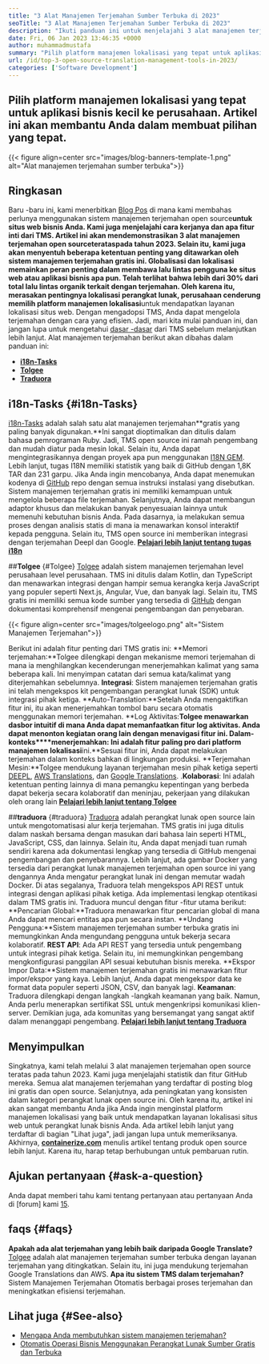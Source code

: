 ```yaml
---
title: "3 Alat Manajemen Terjemahan Sumber Terbuka di 2023" 
seoTitle: "3 Alat Manajemen Terjemahan Sumber Terbuka di 2023" 
description: "Ikuti panduan ini untuk menjelajahi 3 alat manajemen terjemahan sumber terbuka teratas pada tahun 2023. Ketiga TM gratis dan menawarkan fitur yang kaya untuk mengelola lokalisasi." 
date: Fri, 06 Jan 2023 13:46:35 +0000
author: muhammadmustafa
summary: "Pilih platform manajemen lokalisasi yang tepat untuk aplikasi bisnis tingkat kecil ke perusahaan. Artikel ini akan membantu Anda dalam membuat pilihan yang tepat." 
url: /id/top-3-open-source-translation-management-tools-in-2023/
categories: ['Software Development']
---
```


## Pilih platform manajemen lokalisasi yang tepat untuk aplikasi bisnis kecil ke perusahaan. Artikel ini akan membantu Anda dalam membuat pilihan yang tepat.

{{< figure align=center src="images/blog-banners-template-1.png" alt="Alat manajemen terjemahan sumber terbuka">}}


## Ringkasan
Baru -baru ini, kami menerbitkan [Blog Pos][1] di mana kami membahas perlunya menggunakan sistem manajemen terjemahan open source****untuk situs web bisnis Anda. Kami juga menjelajahi cara kerjanya dan apa fitur inti dari TMS. Artikel ini akan mendemonstrasikan 3 alat manajemen terjemahan open source**teratas**pada tahun 2023. Selain itu, kami juga akan menyentuh beberapa ketentuan penting yang ditawarkan oleh sistem manajemen terjemahan gratis ini.
Globalisasi dan lokalisasi memainkan peran penting dalam membawa lalu lintas pengguna ke situs web atau aplikasi bisnis apa pun. Telah terlihat bahwa lebih dari 30% dari total lalu lintas organik terkait dengan terjemahan. Oleh karena itu, merasakan pentingnya lokalisasi perangkat lunak, perusahaan cenderung memilih platform manajemen lokalisasi****untuk mendapatkan layanan lokalisasi situs web. Dengan mengadopsi TMS, Anda dapat mengelola terjemahan dengan cara yang efisien. Jadi, mari kita mulai panduan ini, dan jangan lupa untuk mengetahui [dasar -dasar][1] dari TMS sebelum melanjutkan lebih lanjut.
Alat manajemen terjemahan berikut akan dibahas dalam panduan ini:
* [**i18n-Tasks**][2]
* [**Tolgee**][3]
* **[Traduora][4]**

## i18n-Tasks   {#i18n-Tasks}
[i18n-Tasks][5] adalah salah satu alat manajemen terjemahan**gratis yang paling banyak digunakan.**Ini sangat dioptimalkan dan ditulis dalam bahasa pemrograman Ruby. Jadi, TMS open source ini ramah pengembang dan mudah diatur pada mesin lokal. Selain itu, Anda dapat mengintegrasikannya dengan proyek apa pun menggunakan [I18N GEM][6]. Lebih lanjut, tugas I18N memiliki statistik yang baik di GitHub dengan 1,8K TAR dan 231 garpu.
Jika Anda ingin mencobanya, Anda dapat menemukan kodenya di [GitHub][7] repo dengan semua instruksi instalasi yang disebutkan. Sistem manajemen terjemahan gratis ini memiliki kemampuan untuk mengelola beberapa file terjemahan. Selanjutnya, Anda dapat membangun adaptor khusus dan melakukan banyak penyesuaian lainnya untuk memenuhi kebutuhan bisnis Anda. Pada dasarnya, ia melakukan semua proses dengan analisis statis di mana ia menawarkan konsol interaktif kepada pengguna. Selain itu, TMS open source ini memberikan integrasi dengan terjemahan Deepl dan Google.
**[Pelajari lebih lanjut tentang tugas i18n][5]**

##**Tolgee** {#Tolgee}
[Tolgee][8] adalah sistem manajemen terjemahan level perusahaan level perusahaan. TMS ini ditulis dalam Kotlin, dan TypeScript dan menawarkan integrasi dengan hampir semua kerangka kerja JavaScript yang populer seperti Next.js, Angular, Vue, dan banyak lagi. Selain itu, TMS gratis ini memiliki semua kode sumber yang tersedia di [GitHub][9] dengan dokumentasi komprehensif mengenai pengembangan dan penyebaran.

{{< figure align=center src="images/tolgeelogo.png" alt="Sistem Manajemen Terjemahan">}}

Berikut ini adalah fitur penting dari TMS gratis ini:
**Memori terjemahan:**Tolgee dilengkapi dengan mekanisme memori terjemahan di mana ia menghilangkan kecenderungan menerjemahkan kalimat yang sama beberapa kali. Ini menyimpan catatan dari semua kata/kalimat yang diterjemahkan sebelumnya.
**Integrasi**: Sistem manajemen terjemahan gratis ini telah mengekspos kit pengembangan perangkat lunak (SDK) untuk integrasi pihak ketiga.
**Auto-Translation:**Setelah Anda mengaktifkan fitur ini, itu akan menerjemahkan tombol baru secara otomatis menggunakan memori terjemahan.
**Log Aktivitas:**Tolgee menawarkan dasbor intuitif di mana Anda dapat memanfaatkan fitur log aktivitas. Anda dapat menonton kegiatan orang lain dengan menavigasi fitur ini.
**Dalam-konteks****menerjemahkan**: Ini adalah fitur paling pro dari platform manajemen lokalisasi**ini.**Sesuai fitur ini, Anda dapat melakukan terjemahan dalam konteks bahkan di lingkungan produksi.
**Terjemahan Mesin:**Tolgee mendukung layanan terjemahan mesin pihak ketiga seperti [DEEPL][10], [AWS Translations][11], dan [Google Translations][12].
.**Kolaborasi**: Ini adalah ketentuan penting lainnya di mana pemangku kepentingan yang berbeda dapat bekerja secara kolaboratif dan meninjau, pekerjaan yang dilakukan oleh orang lain
[**Pelajari lebih lanjut tentang Tolgee**][8]

##**traduora** {#traduora}
[Traduora][13] adalah perangkat lunak open source lain untuk mengotomatisasi alur kerja terjemahan. TMS gratis ini juga ditulis dalam naskah bersama dengan masukan dari bahasa lain seperti HTML, JavaScript, CSS, dan lainnya. Selain itu, Anda dapat menjadi tuan rumah sendiri karena ada dokumentasi lengkap yang tersedia di GitHub mengenai pengembangan dan penyebarannya. Lebih lanjut, ada gambar Docker yang tersedia dari perangkat lunak manajemen terjemahan open source ini yang dengannya Anda mengatur perangkat lunak ini dengan memutar wadah Docker.
Di atas segalanya, Traduora telah mengekspos API REST untuk integrasi dengan aplikasi pihak ketiga. Ada implementasi lengkap otentikasi dalam TMS gratis ini.
Traduora muncul dengan fitur -fitur utama berikut:
**Pencarian Global:**Traduora menawarkan fitur pencarian global di mana Anda dapat mencari entitas apa pun secara instan.
**Undang Pengguna:**Sistem manajemen terjemahan sumber terbuka gratis ini memungkinkan Anda mengundang pengguna untuk bekerja secara kolaboratif.
**REST API**: Ada API REST yang tersedia untuk pengembang untuk integrasi pihak ketiga. Selain itu, ini memungkinkan pengembang mengkonfigurasi panggilan API sesuai kebutuhan bisnis mereka.
**Ekspor Impor Data:**Sistem manajemen terjemahan gratis ini menawarkan fitur impor/ekspor yang kaya. Lebih lanjut, Anda dapat mengekspor data ke format data populer seperti JSON, CSV, dan banyak lagi.
**Keamanan**: Traduora dilengkapi dengan langkah -langkah keamanan yang baik. Namun, Anda perlu menerapkan sertifikat SSL untuk mengenkripsi komunikasi klien-server.
Demikian juga, ada komunitas yang bersemangat yang sangat aktif dalam menanggapi pengembang.
**[Pelajari lebih lanjut tentang Traduora][13]**

## Menyimpulkan
Singkatnya, kami telah melalui 3 alat manajemen terjemahan open source teratas pada tahun 2023. Kami juga menjelajahi statistik dan fitur GitHub mereka. Semua alat manajemen terjemahan yang terdaftar di posting blog ini gratis dan open source. Selanjutnya, ada peningkatan yang konsisten dalam kategori perangkat lunak open source ini. Oleh karena itu, artikel ini akan sangat membantu Anda jika Anda ingin menginstal platform manajemen lokalisasi yang baik untuk mendapatkan layanan lokalisasi situs web untuk perangkat lunak bisnis Anda. Ada artikel lebih lanjut yang terdaftar di bagian "Lihat juga", jadi jangan lupa untuk memeriksanya.
Akhirnya, [**containerize.com**][14] menulis artikel tentang produk open source lebih lanjut. Karena itu, harap tetap berhubungan untuk pembaruan rutin.

## Ajukan pertanyaan   {#ask-a-question}
Anda dapat memberi tahu kami tentang pertanyaan atau pertanyaan Anda di [forum] kami [15].

## faqs   {#faqs}
**Apakah ada alat terjemahan yang lebih baik daripada Google Translate?**
[Tolgee][8] adalah alat manajemen terjemahan sumber terbuka dengan layanan terjemahan yang ditingkatkan. Selain itu, ini juga mendukung terjemahan Google Translations dan AWS.
**Apa itu sistem TMS dalam terjemahan?**
Sistem Manajemen Terjemahan Otomatis berbagai proses terjemahan dan meningkatkan efisiensi terjemahan.

## Lihat juga   {#See-also}
  * [Mengapa Anda membutuhkan sistem manajemen terjemahan?][1]
  * [Otomatis Operasi Bisnis Menggunakan Perangkat Lunak Sumber Gratis dan Terbuka][16]

  
[1]: https://blog.containerize.com/software-development/why-do-you-need-a-translation-management-system/
[2]: #i18n-tasks
[3]: #Tolgee
[4]: #Traduora
[5]: https://glebm.github.io/i18n-tasks/
[6]: https://github.com/svenfuchs/i18n
[7]: https://github.com/glebm/i18n-tasks
[8]: https://tolgee.io/
[9]: https://github.com/tolgee/tolgee-platform
[10]: https://www.deepl.com/en/translator
[11]: https://aws.amazon.com/translate/
[12]: https://translate.google.com/
[13]: https://traduora.co/
[14]: https://www.containerize.com/
[15]: https://forum.containerize.com/
[16]: https://blog.containerize.com/blogging/automate-business-operations-using-open-source-software/
